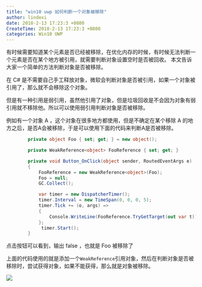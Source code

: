 ```yaml
---
title: "win10 uwp 如何判断一个对象被移除"
author: lindexi
date: 2018-2-13 17:23:3 +0800
CreateTime: 2018-2-13 17:23:3 +0800
categories: Win10 UWP
---
```


有时候需要知道某个元素是否已经被移除，在优化内存的时候，有时候无法判断一个元素是否在某个地方被引用，就需要判断对象设置空时是否被回收。
本文告诉大家一个简单的方法判断对象是否被移除。

<!--more-->



在 C# 是不需要自己手工释放对象，微软会判断对象是否被引用，如果一个对象被引用了，那么就不会移除这个对象。

但是有一种引用是弱引用，虽然他引用了对象，但是垃圾回收是不会因为对象有弱引用就不移除他。所以可以使用弱引用判断对象是否被移除。

例如有一个对象 A ，这个对象在很多地方都使用，但是不确定在某个移除 A 的地方之后，是否A会被移除，于是可以使用下面的代码来判断A是否被移除。

```csharp
        private object Foo { set; get; } = new object();

        private WeakReference<object> FooReference { set; get; }

        private void Button_OnClick(object sender, RoutedEventArgs e)
        {
            FooReference = new WeakReference<object>(Foo);
            Foo = null;
            GC.Collect();

            var timer = new DispatcherTimer();
            timer.Interval = new TimeSpan(0, 0, 0, 5);
            timer.Tick += (o, args) =>
            {
                Console.WriteLine(FooReference.TryGetTarget(out var t));
            };
             timer.Start();
        }      
```

点击按钮可以看到，输出 false ，也就是 Foo 被移除了

上面的代码使用的就是添加一个`WeakReference`引用对象，然后在判断对象是否被移除时，尝试获得对象，如果不能获得，那么就是对象被移除。

![](http://7xqpl8.com1.z0.glb.clouddn.com/34fdad35-5dfe-a75b-2b4b-8c5e313038e2%2F20171013131223.jpg)

